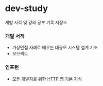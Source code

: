 # dev-study
개발 서적 및 강의 공부 기록 저장소

### 개발 서적
- 가상면접 사례로 배우는 대규모 시스템 설계 기초
- 오브젝트

### 인프런
- [모든 개발자를 위한 HTTP 웹 기본 지식](https://www.inflearn.com/course/http-%EC%9B%B9-%EB%84%A4%ED%8A%B8%EC%9B%8C%ED%81%AC/dashboard)
